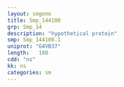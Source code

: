 ```yaml
---
layout: smgene
title: Smp_144100
grp: Smp_14
description: "hypothetical protein"
smp: Smp_144100.1
uniprot: "G4VB37"
length:   180
cdd: "ns"
kk: ns
categories: sm
---
```

